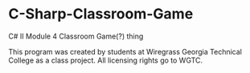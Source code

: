 # C-Sharp-Classroom-Game
C# II Module 4 Classroom Game(?) thing

This program was created by students at Wiregrass Georgia Technical College as a class project. All licensing rights go to WGTC.
